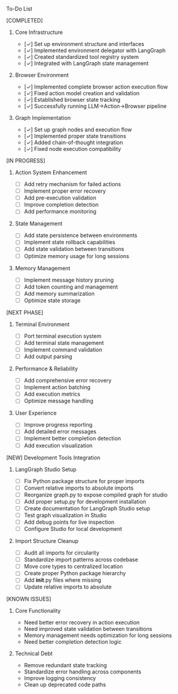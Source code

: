 To-Do List

[COMPLETED]

1. Core Infrastructure

   - [✓] Set up environment structure and interfaces
   - [✓] Implemented environment delegator with LangGraph
   - [✓] Created standardized tool registry system
   - [✓] Integrated with LangGraph state management

2. Browser Environment

   - [✓] Implemented complete browser action execution flow
   - [✓] Fixed action model creation and validation
   - [✓] Established browser state tracking
   - [✓] Successfully running LLM->Action->Browser pipeline

3. Graph Implementation
   - [✓] Set up graph nodes and execution flow
   - [✓] Implemented proper state transitions
   - [✓] Added chain-of-thought integration
   - [✓] Fixed node execution compatibility

[IN PROGRESS]

1. Action System Enhancement

   - [ ] Add retry mechanism for failed actions
   - [ ] Implement proper error recovery
   - [ ] Add pre-execution validation
   - [ ] Improve completion detection
   - [ ] Add performance monitoring

2. State Management

   - [ ] Add state persistence between environments
   - [ ] Implement state rollback capabilities
   - [ ] Add state validation between transitions
   - [ ] Optimize memory usage for long sessions

3. Memory Management
   - [ ] Implement message history pruning
   - [ ] Add token counting and management
   - [ ] Add memory summarization
   - [ ] Optimize state storage

[NEXT PHASE]

1. Terminal Environment

   - [ ] Port terminal execution system
   - [ ] Add terminal state management
   - [ ] Implement command validation
   - [ ] Add output parsing

2. Performance & Reliability

   - [ ] Add comprehensive error recovery
   - [ ] Implement action batching
   - [ ] Add execution metrics
   - [ ] Optimize message handling

3. User Experience
   - [ ] Improve progress reporting
   - [ ] Add detailed error messages
   - [ ] Implement better completion detection
   - [ ] Add execution visualization

[NEW] Development Tools Integration

1. LangGraph Studio Setup

   - [ ] Fix Python package structure for proper imports
   - [ ] Convert relative imports to absolute imports
   - [ ] Reorganize graph.py to expose compiled graph for studio
   - [ ] Add proper setup.py for development installation
   - [ ] Create documentation for LangGraph Studio setup
   - [ ] Test graph visualization in Studio
   - [ ] Add debug points for live inspection
   - [ ] Configure Studio for local development

2. Import Structure Cleanup
   - [ ] Audit all imports for circularity
   - [ ] Standardize import patterns across codebase
   - [ ] Move core types to centralized location
   - [ ] Create proper Python package hierarchy
   - [ ] Add **init**.py files where missing
   - [ ] Update relative imports to absolute

[KNOWN ISSUES]

1. Core Functionality

   - Need better error recovery in action execution
   - Need improved state validation between transitions
   - Memory management needs optimization for long sessions
   - Need better completion detection logic

2. Technical Debt
   - Remove redundant state tracking
   - Standardize error handling across components
   - Improve logging consistency
   - Clean up deprecated code paths
